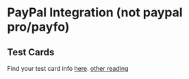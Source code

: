# PayPal Integration (not paypal pro/payfo)

## Test Cards
Find your test card info [here](https://developer.paypal.com/docs/integration/paypal-here/sandbox-testing/).
[other reading](https://www.paypal-community.com/t5/Sandbox-Environment/Test-Credit-Card-numbers-for-use-on-PayPal-sandbox/td-p/1124657)